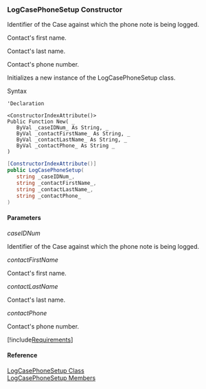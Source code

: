 ﻿### LogCasePhoneSetup Constructor

Identifier of the Case against which the phone note is being logged.

Contact's first name.

Contact's last name.

Contact's phone number.

Initializes a new instance of the LogCasePhoneSetup class.

Syntax

```vbnet
'Declaration

<ConstructorIndexAttribute()>
Public Function New( _
   ByVal _caseIDNum_ As String, _
   ByVal _contactFirstName_ As String, _
   ByVal _contactLastName_ As String, _
   ByVal _contactPhone_ As String _
)
```

```csharp
[ConstructorIndexAttribute()]
public LogCasePhoneSetup( 
   string _caseIDNum_,
   string _contactFirstName_,
   string _contactLastName_,
   string _contactPhone_
)
```

#### Parameters

_caseIDNum_

Identifier of the Case against which the phone note is being logged.

_contactFirstName_

Contact's first name.

_contactLastName_

Contact's last name.

_contactPhone_

Contact's phone number.

[!include[Requirements](../partials/requirements.md)]

#### Reference

[LogCasePhoneSetup Class](FChoice.Toolkits.Clarify~FChoice.Toolkits.Clarify.Support.LogCasePhoneSetup.md)  
[LogCasePhoneSetup Members](FChoice.Toolkits.Clarify~FChoice.Toolkits.Clarify.Support.LogCasePhoneSetup_members.md)